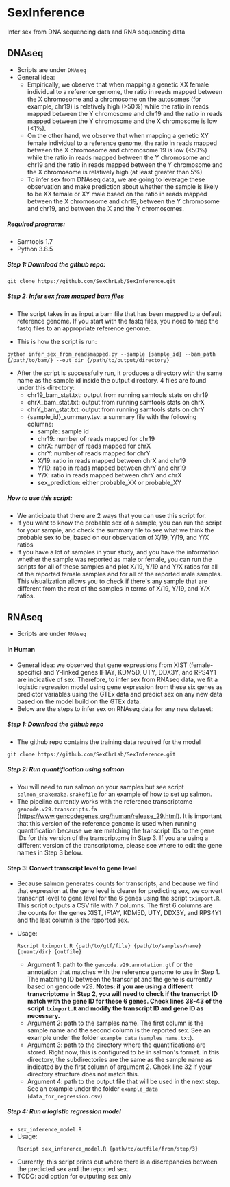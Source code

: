# SexInference
Infer sex from DNA sequencing data and RNA sequencing data

## DNAseq
- Scripts are under `DNAseq`
- General idea: 
    - Empirically, we observe that when mapping a genetic XX female individual to a reference genome, the ratio in reads mapped between the X chromosome and a chromosome on the autosomes (for example, chr19) is relatively high (>50%) while the ratio in reads mapped between the Y chromosome and chr19 and the ratio in reads mapped between the Y chromosome and the X chromosome is low (<1%). 
    - On the other hand, we observe that when mapping a genetic XY female individual to a reference genome, the ratio in reads mapped between the X chromosome and chromosome 19 is low (<50%) while the ratio in reads mapped between the Y chromosome and chr19 and the ratio in reads mapped between the Y chromosome and the X chromosome is relatively high (at least greater than 5%)
    - To infer sex from DNAseq data, we are going to leverage these observation and make prediction about whether the sample is likely to be XX female or XY male bsaed on the ratio in reads mapped between the X chromosome and chr19, between the Y chromosome and chr19, and between the X and the Y chromosomes. 
    
##### Required programs:
- Samtools 1.7
- Python 3.8.5
    
##### Step 1: Download the github repo:
```
git clone https://github.com/SexChrLab/SexInference.git
```

##### Step 2: Infer sex from mapped bam files
- The script takes in as input a bam file that has been mapped to a default reference genome. If you start with the fastq files, you need to map the fastq files to an appropriate reference genome. 

- This is how the script is run:
```
python infer_sex_from_readsmapped.py --sample {sample_id} --bam_path {/path/to/bam/} --out_dir {/path/to/output/directory}
```

- After the script is successfully run, it produces a directory with the same name as the sample id inside the output directory. 4 files are found under this directory:
    - chr19_bam_stat.txt: output from running samtools stats on chr19
    - chrX_bam_stat.txt: output from running samtools stats on chrX
    - chrY_bam_stat.txt: output from running samtools stats on chrY
    - {sample_id}_summary.tsv: a summary file with the following columns:
        - sample: sample id
        - chr19: number of reads mapped for chr19
        - chrX: number of reads mapped for chrX
        - chrY: number of reads mapped for chrY
        - X/19: ratio in reads mapped between chrX and chr19
        - Y/19: ratio in reads mapped between chrY and chr19
        - Y/X: ratio in reads mapped between chrY and chrX
        - sex_prediction: either probable_XX or probable_XY
        
##### How to use this script:
- We anticipate that there are 2 ways that you can use this script for. 
- If you want to know the probable sex of a sample, you can run the script for your sample, and check the summary file to see what we think the probable sex to be, based on our observation of X/19, Y/19, and Y/X ratios
- If you have a lot of samples in your study, and you have the information whether the sample was reported as male or female, you can run the scripts for all of these samples and plot X/19, Y/19 and Y/X ratios for all of the reported female samples and for all of the reported male samples. This visualization allows you to check if there's any sample that are different from the rest of the samples in terms of X/19, Y/19, and Y/X ratios. 


## RNAseq
- Scripts are under `RNAseq`

#### In Human
- General idea: we observed that gene expressions from XIST (female-specific) and Y-linked genes IF1AY, KDM5D, UTY, DDX3Y, and RPS4Y1 are indicative of sex. Therefore, to infer sex from RNAseq data, we fit a logistic regression model using gene expression from these six genes as predictor variables using the GTEx data and predict sex on any new data based on the model build on the GTEx data.
- Below are the steps to infer sex on RNAseq data for any new dataset:

##### Step 1: Download the github repo
- The github repo contains the training data required for the model
```
git clone https://github.com/SexChrLab/SexInference.git
```

##### Step 2: Run quantification using salmon
- You will need to run salmon on your samples but see script `salmon_snakemake.snakefile` for an example of how to set up salmon. 
- The pipeline currently works with the reference transcriptome `gencode.v29.transcripts.fa` (https://www.gencodegenes.org/human/release_29.html). It is important that this version of the reference genome is used when running quantification because we are matching the transcript IDs to the gene IDs for this version of the transcriptome in Step 3. If you are using a different version of the transcriptome, please see where to edit the gene names in Step 3 below. 
#### Step 3: Convert transcript level to gene level
- Because salmon generates counts for transcripts, and because we find that expression at the gene level is clearer for predicting sex, we convert transcript level to gene level for the 6 genes using the script `tximport.R`. This script outputs a CSV file with 7 columns. The first 6 columns are the counts for the genes XIST, IF1AY, KDM5D, UTY, DDX3Y, and RPS4Y1 and the last column is the reported sex. 
- Usage:
    ```
    Rscript tximport.R {path/to/gtf/file} {path/to/samples/name} {quant/dir} {outfile}
    ```

    + Argument 1: path to the `gencode.v29.annotation.gtf` or the annotation that matches with the reference genome to use in Step 1. The matching ID between the transcript and the gene is currently based on gencode v29. **Notes: if you are using a different transcriptome in Step 2, you will need to check if the transcript ID match with the gene ID for these 6 genes. Check lines 38-43 of the script `tximport.R` and modify the transcript ID and gene ID as necessary.**
    + Argument 2: path to the samples name. The first column is the sample name and the second column is the reported sex. See an example under the folder `example_data` (`samples_name.txt`).
    + Argument 3: path to the directory where the quantifications are stored. Right now, this is configured to be in salmon's format. In this directory, the subdirectories are the same as the sample name as indicated by the first column of argument 2. Check line 32 if your directory structure does not match this.
    + Argument 4: path to the output file that will be used in the next step. See an example under the folder `example_data` (`data_for_regression.csv`) 
##### Step 4: Run a logistic regression model
- `sex_inference_model.R`
- Usage:
    ```
    Rscript sex_inference_model.R {path/to/outfile/from/step/3}
    ```
- Currently, this script prints out where there is a discrepancies between the predicted sex and the reported sex. 
- TODO: add option for outputing sex only